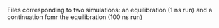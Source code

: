 Files corresponding to two simulations: an equilibration (1 ns run) and a continuation fomr the equilibration (100 ns run)



